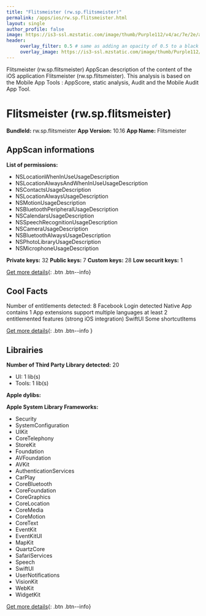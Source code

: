 ```yaml
---
title: "Flitsmeister (rw.sp.flitsmeister)"
permalink: /apps/ios/rw.sp.flitsmeister.html
layout: single
author_profile: false
image: https://is3-ssl.mzstatic.com/image/thumb/Purple112/v4/ac/7e/2e/ac7e2ee4-0b6e-cac7-c2ba-c6e446a0e0b4/AppIcon-0-1x_U007emarketing-0-7-0-85-220.png/512x512bb.jpg
header: 
     overlay_filter: 0.5 # same as adding an opacity of 0.5 to a black background
     overlay_image: https://is3-ssl.mzstatic.com/image/thumb/Purple112/v4/ac/7e/2e/ac7e2ee4-0b6e-cac7-c2ba-c6e446a0e0b4/AppIcon-0-1x_U007emarketing-0-7-0-85-220.png/512x512bb.jpg
---
```

Flitsmeister (rw.sp.flitsmeister) AppScan description of the content of the iOS application Flitsmeister (rw.sp.flitsmeister). This analysis is based on the Mobile App Tools : AppScore, static analysis, Audit and the Mobile Audit App Tool.

# Flitsmeister (rw.sp.flitsmeister)

**BundleId:** rw.sp.flitsmeister
**App Version:** 10.16
**App Name:** Flitsmeister


## AppScan informations 

**List of permissions:** 
- NSLocationWhenInUseUsageDescription
- NSLocationAlwaysAndWhenInUseUsageDescription
- NSContactsUsageDescription
- NSLocationAlwaysUsageDescription
- NSMotionUsageDescription
- NSBluetoothPeripheralUsageDescription
- NSCalendarsUsageDescription
- NSSpeechRecognitionUsageDescription
- NSCameraUsageDescription
- NSBluetoothAlwaysUsageDescription
- NSPhotoLibraryUsageDescription
- NSMicrophoneUsageDescription
  
  
**Private keys:** 32
**Public keys:** 7
**Custom keys:** 28
**Low securit keys:** 1
  
[Get more details](/pricing.html){: .btn .btn--info}

## Cool Facts

Number of entitlements detected: 8
Facebook Login detected
Native App
contains 1 App extensions
support multiple languages
at least 2 entitlemented features (strong iOS integration)
SwiftUI
Some shortcutItems 
  
[Get more details](/pricing.html){: .btn .btn--info }

## Librairies 
**Number of Third Party Library detected:** 20
- UI: 1 lib(s)
- Tools: 1 lib(s)


**Apple dylibs:**


**Apple System Library Frameworks:**
- Security
- SystemConfiguration
- UIKit
- CoreTelephony
- StoreKit
- Foundation
- AVFoundation
- AVKit
- AuthenticationServices
- CarPlay
- CoreBluetooth
- CoreFoundation
- CoreGraphics
- CoreLocation
- CoreMedia
- CoreMotion
- CoreText
- EventKit
- EventKitUI
- MapKit
- QuartzCore
- SafariServices
- Speech
- SwiftUI
- UserNotifications
- VisionKit
- WebKit
- WidgetKit


  
[Get more details](/pricing.html){: .btn .btn--info}

